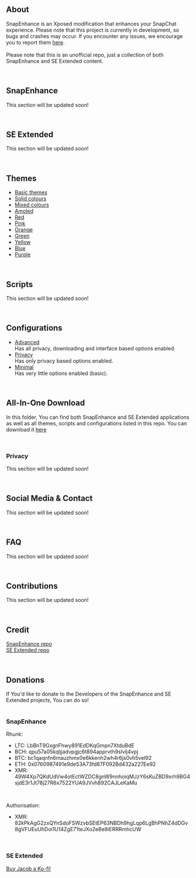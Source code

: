 ## About
SnapEnhance is an Xposed modification that enhances your SnapChat experience.
Please note that this project is currently in development, so bugs and crashes may occur. If you encounter any issues, we encourage you to report them [here](https://github.com/EclipseCEO/SnapEnhancer/issues).  
<br>
Please note that this is an unofficial repo, just a collection of both SnapEnhance and SE Extended content.

<br>  

## SnapEnhance
This section will be updated soon!

<br>  

## SE Extended
This section will be updated soon!

<br>  

## Themes
- [Basic themes](https://google.com/404)  
- [Solid colours](https://google.com/404)  
- [Mixed colours](https://google.com/404)  
- [Amoled](https://google.com/404)  
- [Red](https://google.com/404)  
- [Pink](https://google.com/404)  
- [Orange](https://google.com/404)  
- [Green](https://google.com/404)  
- [Yellow](https://google.com/404)  
- [Blue](https://google.com/404)  
- [Purple](https://google.com/404)  

<br>  

## Scripts
This section will be updated soon!

<br>  

## Configurations
- [Advanced](https://google.com/404)  
  Has all privacy, downloading and interface based options enabled.<br>
- [Privacy](https://google.com/404)  
  Has only privacy based options enabled.<br>
- [Minimal](https://google.com/404)  
  Has very little options enabled (basic).

<br>  

## All-In-One Download
In this folder, You can find both SnapEnhance and SE Extended applications as well as all themes, scripts and configurations listed in this repo. You can download it [here](https://google.com/404)

<br>  

### Privacy
This section will be updated soon!

<br>  

## Social Media & Contact
This section will be updated soon!

<br>  

## FAQ
This section will be updated soon!

<br>  

## Contributions
This section will be updated soon!

<br>  

## Credit
[SnapEnhance repo](https://github.com/rhunk/SnapEnhance)  
[SE Extended repo](https://github.com/bocajthomas/SE-Extended)  

<br>  

## Donations
If You'd like to donate to the Developers of the SnapEnhance and SE Extended projects, You can do so!  
<br>
### SnapEnhance
Rhunk:    
- LTC: LbBnT9GxgnFhwy891EdDKqGmpn7XtduBdE  
- BCH: qpu57a05kqljjadvpgjc6t894apprvth9slvlj4vpj  
- BTC: bc1qaqnfn6mauzhmx0e6kkenh2wh4r6js0vh5vel92  
- ETH: 0x0760987491e9de53A73fd87F092Bd432a227Ee92  
- XMR: 49W4Xp7QKdUdVw4otEctWZDC8gnW9nnhoiqMJzY6sKuZBD9xrh9BG4sjdE3r1Jt78j27R6x7522YUA9JVvh892CAJLeKaMu

<br>

Authorisation:<br>
- XMR: 82kPkAgG2zxQYnSdoFSWzvbSEtEP63NBDh9hgLqp6LgBhPNhZ4dDGv8gVFUEuUhDoi1U14ZgE71teJXo2eBe8iERRRmhcUW  

<br>  

### SE Extended
[Buy Jacob a Ko-fi!](https://ko-fi.com/seextended)
